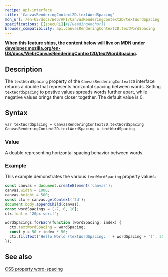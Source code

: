 ```yaml
---
recipe: api-interface
title: 'CanvasRenderingContext2D.textWordSpacing'
mdn_url: /en-US/docs/Web/API/CanvasRenderingContext2D/textWordSpacing
specifications: [[specURL]]#[[HeadingAnchor]]
browser_compatibility: api.CanvasRenderingContext2D.textWordSpacing
---
```


**When this feature ships, the content below will live on MDN under
[developer.mozilla.org/en-US/docs/Web/CanvasRenderingContext2D/textWordSpacing](https://developer.mozilla.org/en-US/docs/Web/CanvasRenderingContext2D/textWordSpacing).**

## Description

The `textWordSpacing` property of the `CanvasRenderingContext2D` interface
returns a double that represents horizontal spacing between words.
Setting `textWordSpacing` to postive values spreads words further apart, 
while negative values brings them closer together. The default value 
is 0.

## Syntax

`var textWordSpacing = CanvasRenderingContext2D.textWordSpacing`
`CanvasRenderingContext2D.textWordSpacing = textWordSpacing`

### Value

A double representing horizontal spacing behavior between words.

### Example

This example demonstrates the various `textWordSpacing` property values:

```js
const canvas = document.createElement('canvas');
canvas.width = 1000;
canvas.height = 500;
const ctx = canvas.getContext('2d');
document.body.appendChild(canvas);
const wordSpacings = [-7, 0, 10];
ctx.font = '20px serif';

wordSpacings.forEach(function (wordSpacing, index) {
  ctx.textWordSpacing = wordSpacing;
  const y = 50 + index * 50;
  ctx.fillText('Hello World (textWordSpacing: ' + wordSpacing + ')', 20, y);
});
```

## See also
[CSS property word-spacing](https://developer.mozilla.org/en-US/docs/Web/CSS/word-spacing)

